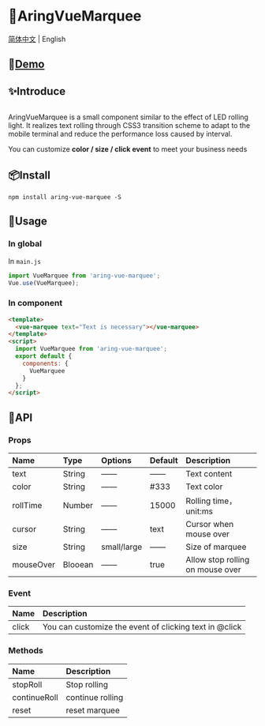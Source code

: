 # 🌈AringVueMarquee

[简体中文](./README.md) | English

## 🎈[Demo](http://aring1998.gitee.io/vue-marquee)

## ✨Introduce
<img src="http://aring.3vfree.net/my-img/vue-marquee/demo.gif" alt="" />

AringVueMarquee is a small component similar to the effect of LED rolling light. It realizes text rolling through CSS3 transition scheme to adapt to the mobile terminal and reduce the performance loss caused by interval.

You can customize **color / size / click event** to meet your business needs

## 📦Install
```
npm install aring-vue-marquee -S
```

## 🔨Usage

### In global
In `main.js`
```JavaScript
import VueMarquee from 'aring-vue-marquee';
Vue.use(VueMarquee);
```

### In component
```HTML
<template>
  <vue-marquee text="Text is necessary"></vue-marquee>
</template>
<script>
  import VueMarquee from 'aring-vue-marquee';
  export default {
    components: {
      VueMarquee
    }
  };
</script>
```

## 🎨API

### Props
| Name | Type | Options | Default | Description |
| :----- | :----- | :----- | :----- | :----- |
| text | String | —— | —— | Text content |
| color | String | —— | #333 | Text color |
| rollTime | Number | —— | 15000 | Rolling time，unit:ms |
| cursor | String | —— | text | Cursor when mouse over |
| size | String | small/large | —— | Size of marquee |
| mouseOver | Blooean | —— | true | Allow stop rolling on mouse over |

### Event
| Name | Description |
| :----- | :----- |
| click | You can customize the event of clicking text in @click |

### Methods
| Name | Description |
| :----- | :----- |
| stopRoll | Stop rolling |
| continueRoll | continue rolling |
| reset | reset marquee |